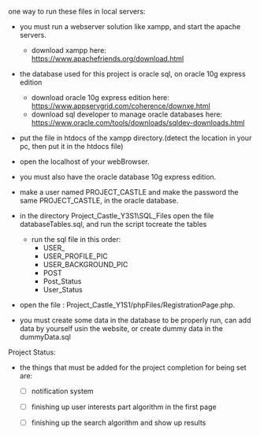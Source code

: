 one way to run these files in local servers:
   - you must run a webserver solution like xampp, and start the apache servers.
      - download xampp here: https://www.apachefriends.org/download.html
   - the database used for this project is oracle sql, on oracle 10g express edition
      - download oracle 10g express edition here: https://www.appservgrid.com/coherence/downxe.html
      - download sql developer to manage oracle databases here: https://www.oracle.com/tools/downloads/sqldev-downloads.html 
   - put the file in htdocs of the xampp directory.(detect the location in your pc, then put it in the htdocs file)
   - open the localhost of your webBrowser.
   - you must also have the oracle database 10g express edition.
   - make a user named PROJECT_CASTLE and make the password the same PROJECT_CASTLE, in the oracle database.

   - in the directory Project_Castle_Y3S1\SQL_Files open the file databaseTables.sql, and run the script tocreate the tables
      - run the sql file in this order:
         - USER_
         - USER_PROFILE_PIC
         - USER_BACKGROUND_PIC
         - POST
         - Post_Status
         - User_Status
   - open the file : Project_Castle_Y1S1/phpFiles/RegistrationPage.php. 
   - you must create some data in the database to be properly run, can add data by yourself usin the website, or 
     create dummy data in the dummyData.sql


Project Status:
   - the things that must be added for the project completion for being set are:
      - [ ] notification system
      - [ ] finishing up user interests part algorithm in the first page
      - [ ] finishing up the search algorithm and show up results
























